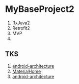 # MyBaseProject2

1. RxJava2
2. Retrofit2
3. MVP
4.


## TKS
1. [android-architecture](https://github.com/googlesamples/android-architecture)
2. [MaterialHome](https://github.com/hymanme/MaterialHome)
3. [android-architecture](https://github.com/azhon/Mvp-RxJava-Retrofit)
